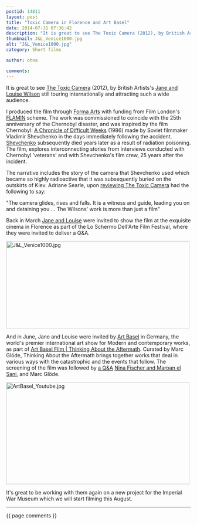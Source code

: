 ```yaml
---
postid: 14811
layout: post
title: "Toxic Camera in Florence and Art Basel"
date: 2014-07-31 07:36:42
description: "It is great to see The Toxic Camera (2012), by British Artists&#8217;s Jane and Louise Wilson still touring internationally and attracting such a wide audience. I produced the film through Forma Arts with funding from Film London&#8217;s FLAMIN scheme. The&#8230;"
thumbnail: J&L_Venice1000.jpg
alt: "J&L_Venice1000.jpg"
category: Short films

author: ohna

comments:
---
```


<p>It is great to see <a href="http://www.forma.org.uk/artists/jane-louise-wilson/jane-louise-wilson-toxic-camera#.U9ntPxiIWt8">The Toxic Camera</a> (2012), by British Artists's <a href="http://en.wikipedia.org/wiki/Jane_and_Louise_Wilson">Jane and Louise Wilson</a> still touring internationally and attracting such a wide audience.</p>

<p>I produced the film through <a href="http://formaarts.tumblr.com/post/89051628440/the-toxic-camera-2012-a-film-produced-by-forma">Forma Arts</a> with funding from Film London's <a href="http://flamin.filmlondon.org.uk/"><span class="caps">FLAMIN</span></a> scheme. The work was commissioned to coincide with the 25th anniversary of the Chernobyl disaster, and was inspired by the film Chernobyl: <a href="http://www.nytimes.com/movies/movie/9109/Chernobyl-Chronicle-of-Difficult-Weeks/overview">A Chronicle of Difficult Weeks</a> (1986) made by Soviet filmmaker Vladimir Shevchenko in the days immediately following the accident. <a href="http://www.nytimes.com/1987/05/30/world/a-soviet-film-maker-at-chernobyl-in-86-is-dead-of-radiation.html">Shevchenko</a> subsequently died years later as a result of radiation poisoning. The film,  explores interconnecting stories from interviews conducted with Chernobyl 'veterans' and with Shevchenko's film crew, 25 years after the incident.</p>

<p>The narrative includes the story of the camera that Shevchenko used which became so highly radioactive that it was subsequently buried on the outskirts of Kiev. Adriane Searle, upon <a href="http://www.theguardian.com/artanddesign/video/2012/oct/22/jane-louise-wilson-chernobyl-toxic-camera-video">reviewing The Toxic Camera</a> had the following to say:</p>

<p>    "The camera glides, rises and falls. It is a witness and guide, leading you on and detaining you ... The Wilsons' work is more than just a film"</p>

<p>Back in March <a href="http://www.forma.org.uk/artists/jane-louise-wilson#.U9nlhRiIWt8">Jane and Louise</a> were invited to show the film at the exquisite cinema in Florence as part of the Lo Schermo Dell'Arte Film Festival, where they were invited to deliver a <span class="caps">Q&amp;A.</span></p>

<p><a href="{{ site.baseurl }}/assets_c/2014/07/J&amp;L_Venice1000-943.html" onclick="window.open('{{ site.baseurl }}/assets_c/2014/07/J&amp;L_Venice1000-943.html','popup','width=1000,height=477,scrollbars=no,resizable=no,toolbar=no,directories=no,location=no,menubar=no,status=no,left=0,top=0'); return false"><img src="{{ site.baseurl }}/assets_c/2014/07/J&amp;L_Venice1000-thumb-500x238-943.jpg" width="500" height="238" alt="J&amp;L_Venice1000.jpg" class="mt-image-none" style="" /></a></p>

<p>And in June, Jane and Louise were invited by <a href="https://www.artbasel.com/en">Art Basel</a> in Germany, the world's premier international art show for Modern and contemporary works, as part of <a href="https://www.artbasel.com/en">Art Basel Film | Thinking About the Aftermath</a>. Curated by Marc Glöde, Thinking About the Aftermath brings together works that deal in various ways with the catastrophic and the events that follow.  The screening of the film was followed by <a href="https://www.youtube.com/watch?v=bk_FCPYebOQwith">a <span class="caps">Q&amp;A</span></a> <a href="http://www.fischerelsani.net/">Nina Fischer and Maroan el Sani</a>, and Marc Glöde.</p>

<p><img alt="ArtBasel_Youtube.jpg" src="{{ site.baseurl }}/i/ArtBasel_Youtube.jpg" width="500" height="278" class="mt-image-none" style="" /></p>

<p>It's great to be working with them again on a new project for the Imperial War Museum which we will start filming this August.</p>

<hr>

{{ page.comments }}


